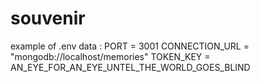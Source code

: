 # souvenir

example of .env data : 
PORT = 3001
CONNECTION_URL = "mongodb://localhost/memories"
TOKEN_KEY = AN_EYE_FOR_AN_EYE_UNTEL_THE_WORLD_GOES_BLIND